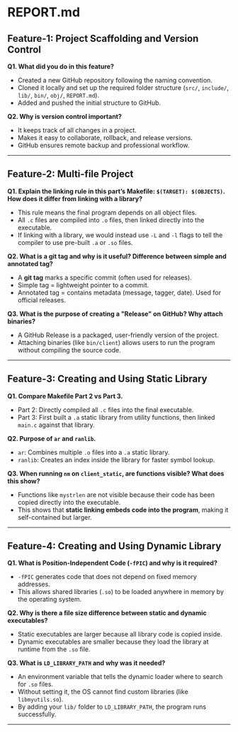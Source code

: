 # REPORT.md

## Feature-1: Project Scaffolding and Version Control

**Q1. What did you do in this feature?**  
- Created a new GitHub repository following the naming convention.  
- Cloned it locally and set up the required folder structure (`src/`, `include/`, `lib/`, `bin/`, `obj/`, `REPORT.md`).  
- Added and pushed the initial structure to GitHub.  

**Q2. Why is version control important?**  
- It keeps track of all changes in a project.  
- Makes it easy to collaborate, rollback, and release versions.  
- GitHub ensures remote backup and professional workflow.  

---

## Feature-2: Multi-file Project

**Q1. Explain the linking rule in this part’s Makefile: `$(TARGET): $(OBJECTS)`. How does it differ from linking with a library?**  
- This rule means the final program depends on all object files.  
- All `.c` files are compiled into `.o` files, then linked directly into the executable.  
- If linking with a library, we would instead use `-L` and `-l` flags to tell the compiler to use pre-built `.a` or `.so` files.  

**Q2. What is a git tag and why is it useful? Difference between simple and annotated tag?**  
- A **git tag** marks a specific commit (often used for releases).  
- Simple tag = lightweight pointer to a commit.  
- Annotated tag = contains metadata (message, tagger, date). Used for official releases.  

**Q3. What is the purpose of creating a "Release" on GitHub? Why attach binaries?**  
- A GitHub Release is a packaged, user-friendly version of the project.  
- Attaching binaries (like `bin/client`) allows users to run the program without compiling the source code.  

---

## Feature-3: Creating and Using Static Library

**Q1. Compare Makefile Part 2 vs Part 3.**  
- Part 2: Directly compiled all `.c` files into the final executable.  
- Part 3: First built a `.a` static library from utility functions, then linked `main.c` against that library.  

**Q2. Purpose of `ar` and `ranlib`.**  
- `ar`: Combines multiple `.o` files into a `.a` static library.  
- `ranlib`: Creates an index inside the library for faster symbol lookup.  

**Q3. When running `nm` on `client_static`, are functions visible? What does this show?**  
- Functions like `mystrlen` are not visible because their code has been copied directly into the executable.  
- This shows that **static linking embeds code into the program**, making it self-contained but larger.  

---

## Feature-4: Creating and Using Dynamic Library

**Q1. What is Position-Independent Code (`-fPIC`) and why is it required?**  
- `-fPIC` generates code that does not depend on fixed memory addresses.  
- This allows shared libraries (`.so`) to be loaded anywhere in memory by the operating system.  

**Q2. Why is there a file size difference between static and dynamic executables?**  
- Static executables are larger because all library code is copied inside.  
- Dynamic executables are smaller because they load the library at runtime from the `.so` file.  

**Q3. What is `LD_LIBRARY_PATH` and why was it needed?**  
- An environment variable that tells the dynamic loader where to search for `.so` files.  
- Without setting it, the OS cannot find custom libraries (like `libmyutils.so`).  
- By adding your `lib/` folder to `LD_LIBRARY_PATH`, the program runs successfully.  

---

